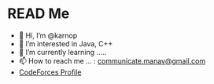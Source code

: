 # READ Me

- 👋 Hi, I’m @karnop
- 👀 I’m interested in Java, C++
- 🌱 I’m currently learning .....
- 📫 How to reach me ... : communicate.manav@gmail.com
- [CodeForces Profile](https://codeforces.com/profile/kaalbhairav)

<!---
karnop/karnop is a ✨ special ✨ repository because its `README.md` (this file) appears on your GitHub profile.
You can click the Preview link to take a look at your changes.
--->

